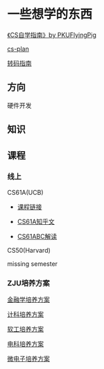 # 一些想学的东西
[《CS自学指南》by PKUFlyingPig](https://csdiy.wiki/)

[cs-plan](https://cs-plan.com/)

[转码指南](https://wangzhe3224.github.io/zhuan-ma/) 
## 方向
硬件开发

## 知识

## 课程
### 线上
CS61A(UCB)

- [课程链接](https://cs61a.org/)
- [CS61A知乎文](https://zhuanlan.zhihu.com/p/539702333)

- [CS61ABC解读](https://www.cnblogs.com/asandstar/p/16779431.html)

CS50(Harvard)


missing semester



### ZJU培养方案
[金融学培养方案](http://zdbk.zju.edu.cn/jwglxt/js/plugins/pdfjs/web/viewer.htm?file=/jwglxt/pyfagl/pyfayl_cxPyfaylPdf.html%3Fid%3D20240121%26doType%3Dquery&gnmkdm=N153020&su=3240105996)

[计科培养方案](http://zdbk.zju.edu.cn/jwglxt/js/plugins/pdfjs/web/viewer.htm?file=/jwglxt/pyfagl/pyfayl_cxPyfaylPdf.html%3Fid%3D20242112%26doType%3Dquery&gnmkdm=N153020&su=3240105996)

[软工培养方案](http://zdbk.zju.edu.cn/jwglxt/js/plugins/pdfjs/web/viewer.htm?file=/jwglxt/pyfagl/pyfayl_cxPyfaylPdf.html%3Fid%3D20242211%26doType%3Dquery&gnmkdm=N153020&su=3240105996)

[电科培养方案](http://zdbk.zju.edu.cn/jwglxt/js/plugins/pdfjs/web/viewer.htm?file=/jwglxt/pyfagl/pyfayl_cxPyfaylPdf.html%3Fid%3D20241133%26doType%3Dquery&gnmkdm=N153020&su=3240105996)

[微电子培养方案](http://zdbk.zju.edu.cn/jwglxt/js/plugins/pdfjs/web/viewer.htm?file=/jwglxt/pyfagl/pyfayl_cxPyfaylPdf.html%3Fid%3D20248511%26doType%3Dquery&gnmkdm=N153020&su=3240105996)